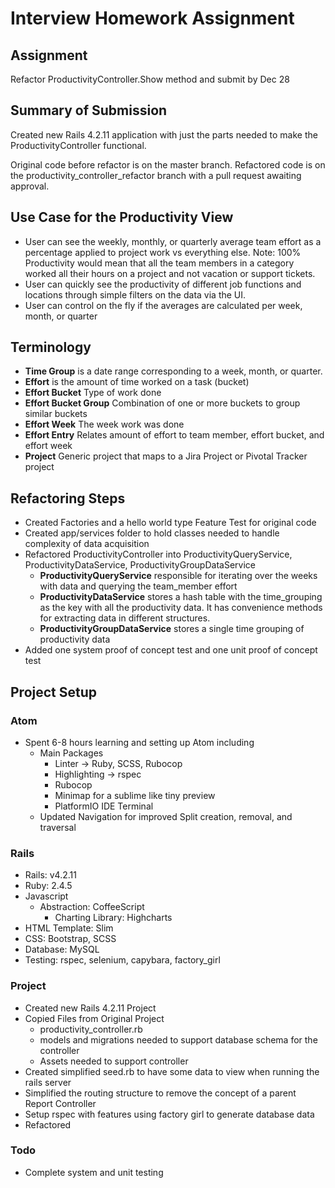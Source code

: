 # Interview Homework Assignment

## Assignment
Refactor ProductivityController.Show method and submit by Dec 28

## Summary of Submission
Created new Rails 4.2.11 application with just the parts needed to make the ProductivityController functional.

Original code before refactor is on the master branch. Refactored code is on the productivity_controller_refactor branch with a pull request awaiting approval.

## Use Case for the Productivity View
* User can see the weekly, monthly, or quarterly average team effort as a percentage applied to project work vs everything else. Note: 100% Productivity would mean that all the team members in a category worked all their hours on a project and not vacation or support tickets.
* User can quickly see the productivity of different job functions and locations through simple filters on the data via the UI.
* User can control on the fly if the averages are calculated per week, month, or quarter

## Terminology
* **Time Group** is a date range corresponding to a week, month, or quarter.
* **Effort** is the amount of time worked on a task (bucket)
* **Effort Bucket** Type of work done
* **Effort Bucket Group** Combination of one or more buckets to group similar buckets
* **Effort Week** The week work was done
* **Effort Entry** Relates amount of effort to team member, effort bucket, and effort week
* **Project** Generic project that maps to a Jira Project or Pivotal Tracker project

## Refactoring Steps
* Created Factories and a hello world type Feature Test for original code
* Created app/services folder to hold classes needed to handle complexity of data acquisition
* Refactored ProductivityController into ProductivityQueryService, ProductivityDataService, ProductivityGroupDataService
  * **ProductivityQueryService** responsible for iterating over the weeks with data and querying the team_member effort
  * **ProductivityDataService** stores a hash table with the time_grouping as the key with all the productivity data. It has convenience methods for extracting data in different structures.
  * **ProductivityGroupDataService** stores a single time grouping of productivity data
* Added one system proof of concept test and one unit proof of concept test

## Project Setup

### Atom
* Spent 6-8 hours learning and setting up Atom including
  * Main Packages
    * Linter -> Ruby, SCSS, Rubocop
    * Highlighting -> rspec
    * Rubocop
    * Minimap for a sublime like tiny preview
    * PlatformIO IDE Terminal
  * Updated Navigation for improved Split creation, removal, and traversal

### Rails
* Rails: v4.2.11
* Ruby: 2.4.5
* Javascript
  * Abstraction: CoffeeScript
    * Charting Library: Highcharts
* HTML Template: Slim
* CSS: Bootstrap, SCSS
* Database: MySQL
* Testing: rspec, selenium, capybara, factory_girl

### Project
* Created new Rails 4.2.11 Project
* Copied Files from Original Project
  * productivity_controller.rb
  * models and migrations needed to support database schema for the controller
  * Assets needed to support controller
* Created simplified seed.rb to have some data to view when running the rails server
* Simplified the routing structure to remove the concept of a parent Report Controller
* Setup rspec with features using factory girl to generate database data
* Refactored

### Todo
* Complete system and unit testing
